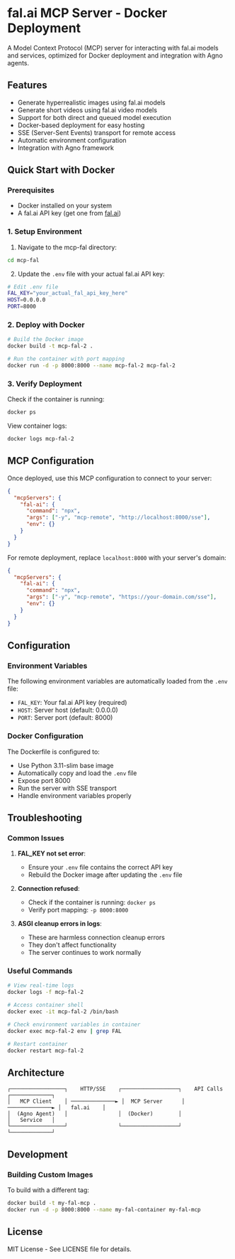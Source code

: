 # fal.ai MCP Server - Docker Deployment

A Model Context Protocol (MCP) server for interacting with fal.ai models and services, optimized for Docker deployment and integration with Agno agents.

## Features

- Generate hyperrealistic images using fal.ai models
- Generate short videos using fal.ai video models
- Support for both direct and queued model execution
- Docker-based deployment for easy hosting
- SSE (Server-Sent Events) transport for remote access
- Automatic environment configuration
- Integration with Agno framework

## Quick Start with Docker

### Prerequisites

- Docker installed on your system
- A fal.ai API key (get one from [fal.ai](https://fal.ai))

### 1. Setup Environment

1. Navigate to the mcp-fal directory:
```bash
cd mcp-fal
```

2. Update the `.env` file with your actual fal.ai API key:
```bash
# Edit .env file
FAL_KEY="your_actual_fal_api_key_here"
HOST=0.0.0.0
PORT=8000
```

### 2. Deploy with Docker

```bash
# Build the Docker image
docker build -t mcp-fal-2 .

# Run the container with port mapping
docker run -d -p 8000:8000 --name mcp-fal-2 mcp-fal-2
```

### 3. Verify Deployment

Check if the container is running:
```bash
docker ps
```

View container logs:
```bash
docker logs mcp-fal-2
```

## MCP Configuration

Once deployed, use this MCP configuration to connect to your server:

```json
{
  "mcpServers": {
    "fal-ai": {
      "command": "npx",
      "args": ["-y", "mcp-remote", "http://localhost:8000/sse"],
      "env": {}
    }
  }
}
```

For remote deployment, replace `localhost:8000` with your server's domain:

```json
{
  "mcpServers": {
    "fal-ai": {
      "command": "npx",
      "args": ["-y", "mcp-remote", "https://your-domain.com/sse"],
      "env": {}
    }
  }
}
```

## Configuration

### Environment Variables

The following environment variables are automatically loaded from the `.env` file:

- `FAL_KEY`: Your fal.ai API key (required)
- `HOST`: Server host (default: 0.0.0.0)
- `PORT`: Server port (default: 8000)

### Docker Configuration

The Dockerfile is configured to:
- Use Python 3.11-slim base image
- Automatically copy and load the `.env` file
- Expose port 8000
- Run the server with SSE transport
- Handle environment variables properly

## Troubleshooting

### Common Issues

1. **FAL_KEY not set error**:
   - Ensure your `.env` file contains the correct API key
   - Rebuild the Docker image after updating the `.env` file

2. **Connection refused**:
   - Check if the container is running: `docker ps`
   - Verify port mapping: `-p 8000:8000`

3. **ASGI cleanup errors in logs**:
   - These are harmless connection cleanup errors
   - They don't affect functionality
   - The server continues to work normally

### Useful Commands

```bash
# View real-time logs
docker logs -f mcp-fal-2

# Access container shell
docker exec -it mcp-fal-2 /bin/bash

# Check environment variables in container
docker exec mcp-fal-2 env | grep FAL

# Restart container
docker restart mcp-fal-2
```

## Architecture

```
┌─────────────────┐    HTTP/SSE    ┌──────────────────┐    API Calls    ┌─────────────┐
│   MCP Client    │ ──────────────► │  MCP Server      │ ──────────────► │   fal.ai    │
│  (Agno Agent)   │                │  (Docker)        │                 │   Service   │
└─────────────────┘                └──────────────────┘                 └─────────────┘
```

## Development

### Building Custom Images

To build with a different tag:
```bash
docker build -t my-fal-mcp .
docker run -d -p 8000:8000 --name my-fal-container my-fal-mcp
```

## License

MIT License - See LICENSE file for details.

